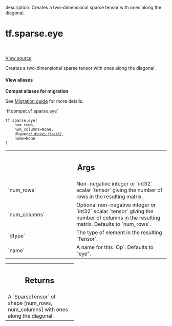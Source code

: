 description: Creates a two-dimensional sparse tensor with ones along the diagonal.

<div itemscope itemtype="http://developers.google.com/ReferenceObject">
<meta itemprop="name" content="tf.sparse.eye" />
<meta itemprop="path" content="Stable" />
</div>

# tf.sparse.eye

<!-- Insert buttons and diff -->

<table class="tfo-notebook-buttons tfo-api nocontent" align="left">

</table>

<a target="_blank" class="external" href="/code/stable/tensorflow/python/ops/sparse_ops.py">View source</a>



Creates a two-dimensional sparse tensor with ones along the diagonal.


<section class="expandable">
  <h4 class="showalways">View aliases</h4>
  <p>
<b>Compat aliases for migration</b>
<p>See
<a href="https://www.tensorflow.org/guide/migrate">Migration guide</a> for
more details.</p>
<p>`tf.compat.v1.sparse.eye`</p>
</p>
</section>

<pre class="devsite-click-to-copy prettyprint lang-py tfo-signature-link">
<code>tf.sparse.eye(
    num_rows,
    num_columns=None,
    dtype=<a href="../../tf/dtypes.md#float32"><code>tf.dtypes.float32</code></a>,
    name=None
)
</code></pre>



<!-- Placeholder for "Used in" -->


<!-- Tabular view -->
 <table class="responsive fixed orange">
<colgroup><col width="214px"><col></colgroup>
<tr><th colspan="2"><h2 class="add-link">Args</h2></th></tr>

<tr>
<td>
`num_rows`<a id="num_rows"></a>
</td>
<td>
Non-negative integer or `int32` scalar `tensor` giving the number
of rows in the resulting matrix.
</td>
</tr><tr>
<td>
`num_columns`<a id="num_columns"></a>
</td>
<td>
Optional non-negative integer or `int32` scalar `tensor` giving
the number of columns in the resulting matrix. Defaults to `num_rows`.
</td>
</tr><tr>
<td>
`dtype`<a id="dtype"></a>
</td>
<td>
The type of element in the resulting `Tensor`.
</td>
</tr><tr>
<td>
`name`<a id="name"></a>
</td>
<td>
A name for this `Op`. Defaults to "eye".
</td>
</tr>
</table>



<!-- Tabular view -->
 <table class="responsive fixed orange">
<colgroup><col width="214px"><col></colgroup>
<tr><th colspan="2"><h2 class="add-link">Returns</h2></th></tr>
<tr class="alt">
<td colspan="2">
A `SparseTensor` of shape [num_rows, num_columns] with ones along the
diagonal.
</td>
</tr>

</table>

